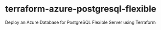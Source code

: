 # terraform-azure-postgresql-flexible
Deploy an Azure Database for PostgreSQL Flexible Server using Terraform
